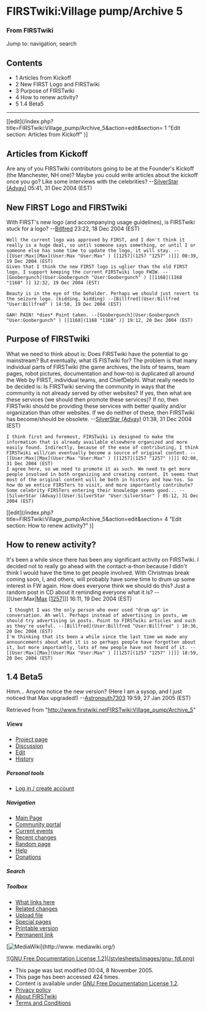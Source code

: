 # FIRSTwiki:Village pump/Archive 5

### From FIRSTwiki

Jump to: navigation, search

## Contents

  * 1 Articles from Kickoff
  * 2 New FIRST Logo and FIRSTwiki
  * 3 Purpose of FIRSTwiki
  * 4 How to renew activity?
  * 5 1.4 Beta5  
---  
  
[[edit](/index.php?title=FIRSTwiki:Village_pump/Archive_5&action=edit&section=
1 "Edit section: Articles from Kickoff" )]

## Articles from Kickoff

Are any of you FIRSTwiki contributors going to be at the Founder's Kickoff
(the Manchester, NH one)? Maybe you could write articles about the kickoff
once you go? Like some interviews with the celebrities? --[SilverStar
(Advay)](User:SilverStar "User:SilverStar" ) 05:41, 31 Dec 2004
(EST)


## New FIRST Logo and FIRSTwiki

With FIRST's new logo (and accompanying usage guidelines), is FIRSTwiki stuck
for a logo? --[Billfred](User:Billfred "User:Billfred" ) 23:22, 18
Dec 2004 (EST)

    Well the current logo was approved by FIRST, and I don't think it really is a huge deal, so until someone says something, or until I or someone else has some time to update the logo, it will stay. --[[User:Max|[Max](User:Max "User:Max" ) [[1257](1257 "1257" )]]] 00:39, 19 Dec 2004 (EST) 
    Given that I think the new FIRST logo is uglier than the old FIRST logo, I support keeping the current FIRSTwiki logo FWIW. --[Goobergunch](User:Goobergunch "User:Goobergunch" ) [[1168](1168 "1168" )] 12:32, 19 Dec 2004 (EST) 

    Beauty is in the eye of the beholder. Perhaps we should just revert to the seizure logo. (kidding, kidding) --[Billfred](User:Billfred "User:Billfred" ) 14:50, 19 Dec 2004 (EST) 

    GAH! PAIN! *dies* Point taken. --[Goobergunch](User:Goobergunch "User:Goobergunch" ) [[1168](1168 "1168" )] 19:12, 20 Dec 2004 (EST) 


## Purpose of FIRSTwiki

What we need to think about is: Does FIRSTwiki have the potential to go
mainstream? But eventually, what IS FISTwiki for? The problem is that many
individual parts of FIRSTwiki (the game archives, the lists of teams, team
pages, robot pictures, documentation and how-to) is duplicated all around the
Web by FIRST, individual teams, and ChiefDelphi. What really needs to be
decided is: Is FIRSTwiki serving the community in ways that the community is
not already served by other websites? If yes, then what are these services (we
should then promote these services)? If no, then FIRSTwiki should be providing
these services with better quality and/or organization than other websites. If
we do neither of these, then FIRSTwiki has become/should be obsolete.
--[SilverStar (Advay)](User:SilverStar "User:SilverStar" ) 01:38,
31 Dec 2004 (EST)

    I think first and foremost, FIRSTwiki is designed to make the information that is already available elsewhere organized and more easily found. Indirectly, because of the ease of contributing, I think FIRSTwiki will/can eventually become a source of original content. --[[User:Max|[Max](User:Max "User:Max" ) [[1257](1257 "1257" )]]] 02:08, 31 Dec 2004 (EST) 
    I agree here, so we need to promote it as such. We need to get more people involved in both organizing and creating content. It seems that most of the original content will be both in history and how-tos. So how do we entice FIRSTers to visit, and more importantly contribute? Some celebrity FIRSTers entering their knowledge seems good... --[SilverStar (Advay)](User:SilverStar "User:SilverStar" ) 05:12, 31 Dec 2004 (EST) 

[[edit](/index.php?title=FIRSTwiki:Village_pump/Archive_5&action=edit&section=
4 "Edit section: How to renew activity?" )]

## How to renew activity?

It's been a while since there has been any significant activity on FIRSTwiki.
I decided not to really go ahead with the contact-a-thon because I didn't
think I would have the time to get people involved. With Christmas break
coming soon, I, and others, will probably have some time to drum up some
interest in FW again. How does everyone think we should do this? Just a random
post in CD about it reminding everyone what it is?
--[[User:Max|[Max](User:Max "User:Max" ) [[1257](1257
"1257" )]]] 16:11, 19 Dec 2004 (EST)

     I thought I was the only person who ever used "drum up" in conversation. Ah well. Perhaps instead of advertising in posts, we should try advertising in posts. Point to FIRSTwiki articles and such as they're useful. --[Billfred](User:Billfred "User:Billfred" ) 10:36, 20 Dec 2004 (EST) 
    I'm thinking that its been a while since the last time we made any announcements about what it is so perhaps people have forgotten about it, but more importantly, lots of new people have not heard of it. --[[User:Max|[Max](User:Max "User:Max" ) [[1257](1257 "1257" )]]] 18:59, 20 Dec 2004 (EST) 


## 1.4 Beta5

Hmm... Anyone notice the new version? (Here I am a sysop, and I just noticed
that Max upgraded!) --[Astronouth7303](User:Astronouth7303
"User:Astronouth7303" ) 19:59, 27 Jan 2005 (EST)

Retrieved from
"<http://www.firstwiki.netFIRSTwiki:Village_pump/Archive_5>"

##### Views

  * [Project page](FIRSTwiki:Village_pump/Archive_5)
  * [Discussion](/index.php?title=FIRSTwiki_talk:Village_pump/Archive_5&action=edit)
  * [Edit](/index.php?title=FIRSTwiki:Village_pump/Archive_5&action=edit)
  * [History](/index.php?title=FIRSTwiki:Village_pump/Archive_5&action=history)

##### Personal tools

  * [Log in / create account](/index.php?title=Special:Userlogin&returnto=FIRSTwiki:Village_pump/Archive_5)

[](Main_Page "Main Page" )

##### Navigation

  * [Main Page](Main_Page)
  * [Community portal](FIRSTwiki:Community_portal)
  * [Current events](Current_events)
  * [Recent changes](Special:Recentchanges)
  * [Random page](Special:Random)
  * [Help](Help:Contents)
  * [Donations](FIRSTwiki:Site_support)

##### Search



##### Toolbox

  * [What links here](Special:Whatlinkshere/FIRSTwiki:Village_pump/Archive_5)
  * [Related changes](Special:Recentchangeslinked/FIRSTwiki:Village_pump/Archive_5)
  * [Upload file](Special:Upload)
  * [Special pages](Special:Specialpages)
  * [Printable version](/index.php?title=FIRSTwiki:Village_pump/Archive_5&printable=yes)
  * [Permanent link](/index.php?title=FIRSTwiki:Village_pump/Archive_5&oldid=40434)

[![MediaWiki](/skins/common/images/poweredby_mediawiki_88x31.png)](http://www.
mediawiki.org/)

[![GNU Free Documentation License 1.2](/stylesheets/images/gnu-
fdl.png)](http://www.gnu.org/copyleft/fdl.html)

  * This page was last modified 00:04, 8 November 2005.
  * This page has been accessed 424 times.
  * Content is available under [GNU Free Documentation License 1.2](http://www.gnu.org/copyleft/fdl.html "http://www.gnu.org/copyleft/fdl.html" ).
  * [Privacy policy](FIRSTwiki:Privacy_policy "FIRSTwiki:Privacy policy" )
  * [About FIRSTwiki](FIRSTwiki:About "FIRSTwiki:About" )
  * [Terms and Conditions](FIRSTwiki:Terms_and_conditions "FIRSTwiki:Terms and conditions" )

